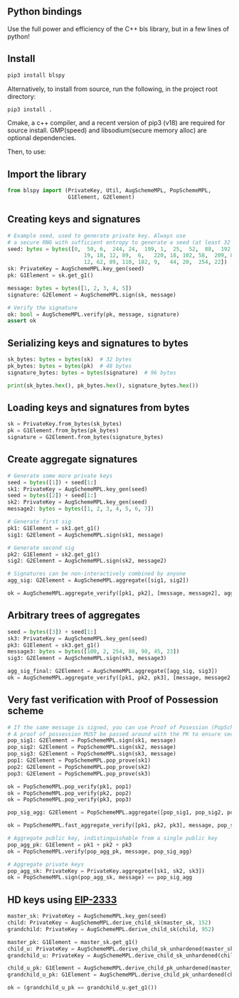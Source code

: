 ## Python bindings
Use the full power and efficiency of the C++ bls library, but in a few lines of python!

## Install
```bash
pip3 install blspy
```
Alternatively, to install from source, run the following, in the project root directory:

```bash
pip3 install .
```
Cmake, a c++ compiler, and a recent version of pip3 (v18) are required for source install.
GMP(speed) and libsodium(secure memory alloc) are optional dependencies.




Then, to use:

## Import the library
```python
from blspy import (PrivateKey, Util, AugSchemeMPL, PopSchemeMPL,
                   G1Element, G2Element)
```

## Creating keys and signatures

```python
# Example seed, used to generate private key. Always use
# a secure RNG with sufficient entropy to generate a seed (at least 32 bytes).
seed: bytes = bytes([0,  50, 6,  244, 24,  199, 1,  25,  52,  88,  192,
                        19, 18, 12, 89,  6,   220, 18, 102, 58,  209, 82,
                        12, 62, 89, 110, 182, 9,   44, 20,  254, 22])
sk: PrivateKey = AugSchemeMPL.key_gen(seed)
pk: G1Element = sk.get_g1()

message: bytes = bytes([1, 2, 3, 4, 5])
signature: G2Element = AugSchemeMPL.sign(sk, message)

# Verify the signature
ok: bool = AugSchemeMPL.verify(pk, message, signature)
assert ok
```
## Serializing keys and signatures to bytes
```python
sk_bytes: bytes = bytes(sk)  # 32 bytes
pk_bytes: bytes = bytes(pk)  # 48 bytes
signature_bytes: bytes = bytes(signature)  # 96 bytes

print(sk_bytes.hex(), pk_bytes.hex(), signature_bytes.hex())
```

## Loading keys and signatures from bytes
```python
sk = PrivateKey.from_bytes(sk_bytes)
pk = G1Element.from_bytes(pk_bytes)
signature = G2Element.from_bytes(signature_bytes)
```

## Create aggregate signatures
```python
# Generate some more private keys
seed = bytes([1]) + seed[1:]
sk1: PrivateKey = AugSchemeMPL.key_gen(seed)
seed = bytes([2]) + seed[1:]
sk2: PrivateKey = AugSchemeMPL.key_gen(seed)
message2: bytes = bytes([1, 2, 3, 4, 5, 6, 7])

# Generate first sig
pk1: G1Element = sk1.get_g1()
sig1: G2Element = AugSchemeMPL.sign(sk1, message)

# Generate second sig
pk2: G1Element = sk2.get_g1()
sig2: G2Element = AugSchemeMPL.sign(sk2, message2)

# Signatures can be non-interactively combined by anyone
agg_sig: G2Element = AugSchemeMPL.aggregate([sig1, sig2])

ok = AugSchemeMPL.aggregate_verify([pk1, pk2], [message, message2], agg_sig)
```

## Arbitrary trees of aggregates
```python
seed = bytes([3]) + seed[1:]
sk3: PrivateKey = AugSchemeMPL.key_gen(seed)
pk3: G1Element = sk3.get_g1()
message3: bytes = bytes([100, 2, 254, 88, 90, 45, 23])
sig3: G2Element = AugSchemeMPL.sign(sk3, message3)

agg_sig_final: G2Element = AugSchemeMPL.aggregate([agg_sig, sig3])
ok = AugSchemeMPL.aggregate_verify([pk1, pk2, pk3], [message, message2, message3], agg_sig_final)
```

## Very fast verification with Proof of Possession scheme
```python
# If the same message is signed, you can use Proof of Posession (PopScheme) for efficiency
# A proof of possession MUST be passed around with the PK to ensure security.
pop_sig1: G2Element = PopSchemeMPL.sign(sk1, message)
pop_sig2: G2Element = PopSchemeMPL.sign(sk2, message)
pop_sig3: G2Element = PopSchemeMPL.sign(sk3, message)
pop1: G2Element = PopSchemeMPL.pop_prove(sk1)
pop2: G2Element = PopSchemeMPL.pop_prove(sk2)
pop3: G2Element = PopSchemeMPL.pop_prove(sk3)

ok = PopSchemeMPL.pop_verify(pk1, pop1)
ok = PopSchemeMPL.pop_verify(pk2, pop2)
ok = PopSchemeMPL.pop_verify(pk3, pop3)

pop_sig_agg: G2Element = PopSchemeMPL.aggregate([pop_sig1, pop_sig2, pop_sig3])

ok = PopSchemeMPL.fast_aggregate_verify([pk1, pk2, pk3], message, pop_sig_agg)

# Aggregate public key, indistinguishable from a single public key
pop_agg_pk: G1Element = pk1 + pk2 + pk3
ok = PopSchemeMPL.verify(pop_agg_pk, message, pop_sig_agg)

# Aggregate private keys
pop_agg_sk: PrivateKey = PrivateKey.aggregate([sk1, sk2, sk3])
ok = PopSchemeMPL.sign(pop_agg_sk, message) == pop_sig_agg
```

## HD keys using [EIP-2333](https://github.com/ethereum/EIPs/pull/2333)
```python
master_sk: PrivateKey = AugSchemeMPL.key_gen(seed)
child: PrivateKey = AugSchemeMPL.derive_child_sk(master_sk, 152)
grandchild: PrivateKey = AugSchemeMPL.derive_child_sk(child, 952)

master_pk: G1Element = master_sk.get_g1()
child_u: PrivateKey = AugSchemeMPL.derive_child_sk_unhardened(master_sk, 22)
grandchild_u: PrivateKey = AugSchemeMPL.derive_child_sk_unhardened(child_u, 0)

child_u_pk: G1Element = AugSchemeMPL.derive_child_pk_unhardened(master_pk, 22)
grandchild_u_pk: G1Element = AugSchemeMPL.derive_child_pk_unhardened(child_u_pk, 0)

ok = (grandchild_u_pk == grandchild_u.get_g1())
```